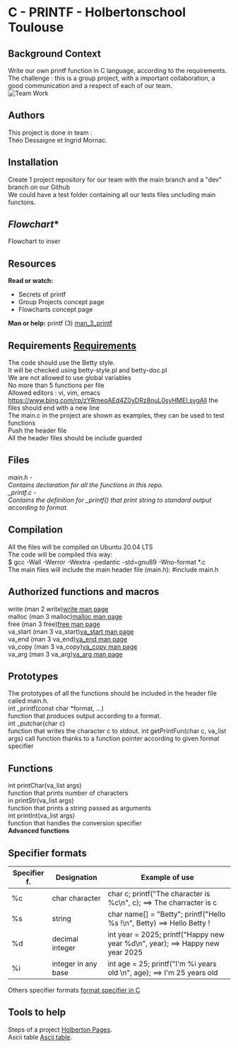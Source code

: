 # **C - PRINTF - Holbertonschool Toulouse**
 
 
## **Background Context**
Write our own printf function in C language, according to the requirements.  
The challenge : this is a group project, with a important collaboration, a good communication and a respect of each of our team.   
![Team Work](https://www.bing.com/rp/zYRmeqAEd4Z0yDRz8nuL0syHMEI.svg)  


## **Authors**
This project is done in team :  
Théo Dessaigne et Ingrid Mornac.


## **Installation**
Create 1 project repository for our team with the main branch and a "dev" branch on our Github  
We could have a test folder containing all our tests files uncluding main functons.


## *Flowchart**
Flowchart to inser

## **Resources**
**Read or watch:**
- Secrets of printf  
- Group Projects concept page  
- Flowcharts concept page  

**Man or help:**
printf (3) [man_3_printf](https://github.com/Theo-D/holbertonschool-printf/blob/main/man_3_printf)  


## **Requirements** [Requirements](Requirement="Requirements"></a)
The code should use the Betty style.  
It will be checked using betty-style.pl and betty-doc.pl  
We are not allowed to use global variables  
No more than 5 functions per file  
Allowed editors : vi, vim, emacs  
https://www.bing.com/rp/zYRmeqAEd4Z0yDRz8nuL0syHMEI.svgAll the files should end with a new line  
The main.c in the project are shown as examples, they can be used to test functions  
Push the header file  
All the header files should be include guarded  


## **Files**
*main.h -  
Contains declaration for all the functions in this repo.*  
*_printf.c -  
Contains the definition for _printf() that print string to standard output according to format.*


## **Compilation**
All the files will be compiled on Ubuntu 20.04 LTS  
The code will be compiled this way:  
$ gcc -Wall -Werror -Wextra -pedantic -std=gnu89 -Wno-format *.c  
The main files will include the main header file (main.h): #include main.h  


## **Authorized functions and macros**
write (man 2 write)[write man page](https://www.man7.org/linux/man-pages/man2/write.2.html)  
malloc (man 3 malloc)[malloc man page](https://www.man7.org/linux/man-pages/man3/malloc.3.html)  
free (man 3 free)[free man page](https://www.man7.org/linux/man-pages/man1/free.1.html)  
va_start (man 3 va_start)[va_start man page](https://fr.manpages.org/va_start/3)  
va_end (man 3 va_end)[va_end man page](https://fr.manpages.org/va_end/3)  
va_copy (man 3 va_copy)[va_copy man page](https://fr.manpages.org/va_copy/3)  
va_arg (man 3 va_arg)[va_arg man page](https://fr.manpages.org/va_arg/3)


## **Prototypes**
The prototypes of all the functions should be included in the header file called main.h.  
int _printf(const char *format, ...)  
function that produces output according to a format.  
int _putchar(char c)  
function that writes the character c to stdout.
int getPrintFun(char c, va_list args)
call function thanks to a function pointer according to given format specifier


## **Functions**
int printChar(va_list args)  
function that prints number of characters  
in printStr(va_list args)  
function that prints a string passed as arguments  
int printInt(va_list args)  
function that handles the conversion specifier  
**Advanced functions**  


## **Specifier formats**
|Specifier f.|   Designation       | Example of use| 
|------------|---------------------|---------------|
|%c          | char character      | char c; printf("The character is %c\n", c); ==> The charracter is c |
|%s          | string              | char name[] = "Betty"; printf("Hello %s !\n", Betty) ==> Hello Betty ! |
|%d          | decimal integer     | int year = 2025; printf("Happy new year %d\n", year); ==> Happy new year 2025 |
|%i          | integer in any base | int age = 25; printf("I'm %i years old \n", age); ==> I'm 25 years old |  
Others specifier formats [format specifier in C](https://www.bing.com/images/search?view=detailV2&ccid=k%2bt%2frOsh&id=DB38FDA226ABC0F704EBE53C555EB027A93AE3BD&thid=OIP.k-t_rOsh7LhzS5FU_WicxAHaEK&mediaurl=https%3a%2f%2fcdn.shortpixel.ai%2fclient%2fq_glossy%2cret_img%2cw_1536%2ch_864%2fhttps%3a%2f%2fcodewindow.in%2fwp-content%2fuploads%2f2021%2f03%2fScreenshot-99-1536x864.png&cdnurl=https%3a%2f%2fth.bing.com%2fth%2fid%2fR.93eb7faceb21ecb8734b9154fd689cc4%3frik%3dveM6qSewXlU85Q%26pid%3dImgRaw%26r%3d0&exph=864&expw=1536&q=tableau+des+sp%c3%a9cifier+format+inc&simid=608015319718960468&FORM=IRPRST&ck=67AB991A421359E6247497FA704FF95D&selectedIndex=0&itb=0&idpp=overlayview&ajaxhist=0&ajaxserp=0)


## **Tools to help**
Steps of a project [Holberton Pages](https://intranet.hbtn.io/concepts/881).  
Ascii table [Ascii table](https://computersciencewiki.org/images/3/3d/Ascii_table.png).

